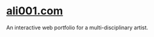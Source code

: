 <h1><a href="https://ali001.com">ali001.com</a></h1>
An interactive web portfolio for a multi-disciplinary artist.
